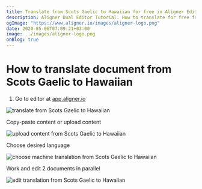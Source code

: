 ```yaml
---
title: Translate from Scots Gaelic to Hawaiian for free in Aligner Editor
description: Aligner Dual Editor Tutorial. How to translate for free from Scots Gaelic to Hawaiian. Aligner is multilingual document management platform. 
ogImage: "https://www.aligner.io/images/aligner-logo.png"
date: 2020-05-06T07:09:21+03:00
image: ../images/aligner-logo.png
onBlog: true
---
```


# How to translate document from Scots Gaelic to Hawaiian

1. Go to editor at [app.aligner.io](https://app.aligner.io "Aligner App web page")

![translate from Scots Gaelic to Hawaiian](../aligner-blank-editor.png "translate from Scots Gaelic to Hawaiian")

Copy-paste content or upload content

![upload content from Scots Gaelic to Hawaiian](../aligner-uploaded-document.png "upload content from Scots Gaelic to Hawaiian")

Choose desired language

![choose machine translation from Scots Gaelic to Hawaiian](../aligner-language-dropdown.png "choose machine translation from Scots Gaelic to Hawaiian")

Work and edit 2 documents in parallel

![edit translation from Scots Gaelic to Hawaiian](../aligner-double-sitded-editor.png "edit translation from Scots Gaelic to Hawaiian")

